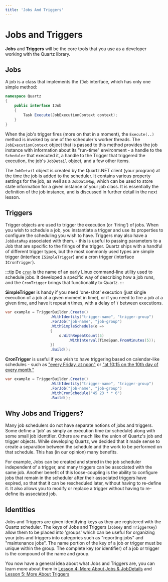 ```yaml
---
title: 'Jobs And Triggers'
---
```


# Jobs and Triggers

**Jobs** and **Triggers** will be the core tools that you use as a developer
working with the Quartz library.

## Jobs

A job is a class that implements the `IJob` interface, which has only one simple method:

```csharp
namespace Quartz
{
    public interface IJob
    {
        Task Execute(JobExecutionContext context);
    }
}
```

When the job's trigger fires (more on that in a moment), the `Execute(..)` method is invoked by one of the scheduler's worker threads.
The `JobExecutionContext` object that is passed to this method provides the job instance with information about its "run-time" environment -
a handle to the `Scheduler` that executed it, a handle to the Trigger that triggered the execution, the job's `JobDetail` object, and a few other items.

The `JobDetail` object is created by the Quartz.NET client (your program) at the time the job is added to the scheduler.
It contains various property settings for the job, as well as a `JobDataMap`, which can be used to store state information for a given instance of your job class.
It is essentially the definition of the job instance, and is discussed in further detail in the next lesson.

## Triggers

Trigger objects are used to trigger the execution (or 'firing') of jobs. When you wish to schedule a job, you instantiate a trigger and use its properties to configure the scheduling you wish to have. Triggers may also have a `JobDataMap` associated with them. - this is useful to passing parameters to a 
Job that are specific to the firings of the trigger. Quartz ships with a handful of different trigger types, but the most commonly used types are simple trigger (interface `ISimpleTrigger`) and a cron trigger (interface `ICronTrigger`).

:::tip De
[`cron`](https://en.wikipedia.org/wiki/Cron) is the name of an early Linux command-line utility used to schedule
jobs. It developed a specific way of describing how a job runs, and the `CronTrigger` brings that functionality
to Quartz.
:::

**SimpleTrigger** is handy if you need 'one-shot' execution (just single execution of a job at a given moment in time), or if you need to fire a job at a given time, and have it repeat `N` times, with a delay of `T` between executions. 

```csharp
var example = TriggerBuilder.Create()
                    .WithIdentity("trigger-name", "trigger-group")
                    .ForJob("job-name", "job-group")
                    .WithSimpleSchedule(o =>
                    {
                        o.WithRepeatCount(5)
                            .WithInterval(TimeSpan.FromMinutes(5));
                    })
                    .Build();
```

**CronTrigger** is useful if you wish to have triggering based on calendar-like schedules - 
such as ["every Friday, at noon"](https://crontab.guru/#00_12_*_*_5)
 or ["at 10:15 on the 10th day of every month."](https://crontab.guru/#15_10_10_*_*)

```csharp
var example = TriggerBuilder.Create()
                    .WithIdentity("trigger-name", "trigger-group")
                    .ForJob("job-name", "job-group")
                    .WithCronSchedule("45 23 * * 6")
                    .Build();
```

## Why Jobs and Triggers?

Many job schedulers do not have separate notions of jobs and triggers. Some define a 'job' as simply an execution time (or schedule) 
along with some small job identifier. Others are much like the union of Quartz's job and trigger objects. While developing Quartz, we decided that it made sense
 to create a separation between the schedule and the work to be performed on that schedule. This has (in our opinion) many benefits.

For example, Jobs can be created and stored in the job scheduler independent of a trigger, and many triggers can be associated with the same job.
Another benefit of this loose-coupling is the ability to configure jobs that remain in the scheduler after their associated triggers have expired, 
so that that it can be rescheduled later, without having to re-define it. It also allows you to modify or replace a trigger without having to re-define 
its associated job.

## Identities

Jobs and Triggers are given identifying keys as they are registered with the Quartz scheduler. 
The keys of Jobs and Triggers (`JobKey` and `TriggerKey`) allow them to be placed into 'groups' which can be useful for organizing your jobs and
 triggers into categories such as "reporting jobs" and "maintenance jobs". The name portion of the key of a job or trigger must be unique within the group.
The complete key (or identifier) of a job or trigger is the compound of the name and group.

You now have a general idea about what Jobs and Triggers are, you can learn more about them in 
[Lesson 4: More About Jobs & JobDetails](more-about-jobs.md) and [Lesson 5: More About Triggers](more-about-triggers.md)
